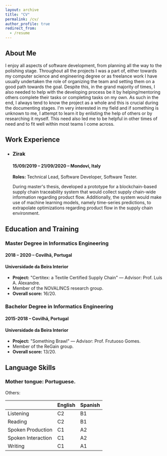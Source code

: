 ```yaml
---
layout: archive
title: "CV"
permalink: /cv/
author_profile: true
redirect_from:
  - /resume
---
```


## About Me

I enjoy all aspects of software development, from planning all the way to the polishing stage. Throughout all the projects I was a part of, either towards my computer science and engineering degree or as freelance work I have usually undertaken the role of organizing the team and setting them on a good path towards the goal. Despite this, in the grand majority of times, I also needed to help with the developing process be it by helping/mentoring others complete their tasks or completing tasks on my own. As such in the end, I always tend to know the project as a whole and this is crucial during the documenting stages. I'm very interested in my field and if something is unknown to me, I attempt to learn it by enlisting the help of others or by researching it myself. This need also led me to be helpful in other times of need and to fit well within most teams I come across.

## Work Experience

* ### Zirak

  #### 15/09/2019 – 21/09/2020 – Mondovi, Italy

  **Roles:** Technical Lead, Software Developer, Software Tester.

  During master's thesis, developed a prototype for a blockchain-based supply chain
  traceability system that would collect supply chain-wide information regarding
  product flow. Additionally, the system would make use of machine learning
  models, namely time-series predictions, to extrapolate optimizations regarding
  product flow in the supply chain environment.

## Education and Training

### Master Degree in Informatics Engineering
#### 2018 – 2020 – Covilhã, Portugal
#### Universidade da Beira Interior

* **Project:** "Certitex: a Textile Certified Supply Chain" — Advisor: Prof. Luís A. Alexandre.
* Member of the NOVALINCS research group.
* **Overall score:** 16/20.

### Bachelor Degree in Informatics Engineering
#### 2015-2018 – Covilhã, Portugal
#### Universidade da Beira Interior

* **Project:** "Something Brawl" — Advisor: Prof. Frutuoso Gomes.
* Member of the ReGain group.
* **Overall score:** 13/20.

## Language Skills

### **Mother tongue:** Portuguese.

Others:

||English|Spanish|
|-|-|-|
|Listening|C2|B1|
|Reading |C2|B1|
|Spoken Production|C1|A2|
|Spoken Interaction|C1|A2|
|Writing|C1|A1|


